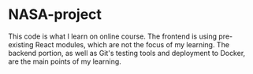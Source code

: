 # NASA-project

This code is what I learn on online course. The frontend is using pre-existing React modules, which are not the focus of my learning. The backend portion, as well as Git's testing tools and deployment to Docker, are the main points of my learning.
